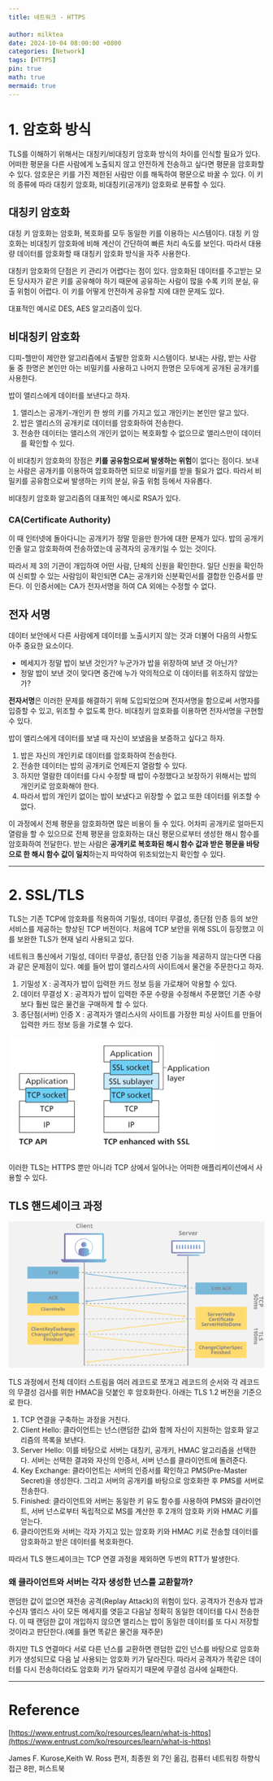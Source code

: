 ```yaml
---
title: 네트워크 - HTTPS

author: milktea
date: 2024-10-04 08:00:00 +0800
categories: [Network]
tags: [HTTPS]
pin: true
math: true
mermaid: true
---
```


# 1. 암호화 방식

TLS를 이해하기 위해서는 대칭키/비대칭키 암호화 방식의 차이를 인식할 필요가 있다.
어떠한 평문을 다른 사람에게 노출되지 않고 안전하게 전송하고 싶다면 평문을 암호화할 수 있다.
암호문은 키를 가진 제한된 사람만 이를 해독하여 평문으로 바꿀 수 있다.
이 키의 종류에 따라 대칭키 암호화, 비대칭키(공개키) 암호화로 분류할 수 있다.

## 대칭키 암호화

대칭 키 암호화는 암호화, 복호화를 모두 동일한 키를 이용하는 시스템이다.
대칭 키 암호화는 비대칭키 암호화에 비해 계산이 간단하여 빠른 처리 속도를 보인다.
따라서 대용량 데이터를 암호화할 때 대칭키 암호화 방식을 자주 사용한다.

대칭키 암호화의 단점은 키 관리가 어렵다는 점이 있다.
암호화된 데이터를 주고받는 모든 당사자가 같은 키를 공유해야 하기 때문에 공유하는 사람이 많을 수록 키의 분실, 유출 위험이 어렵다.
이 키를 어떻게 안전하게 공유할 지에 대한 문제도 있다.

대표적인 예시로 DES, AES 알고리즘이 있다.

## 비대칭키 암호화

디피-헬만이 제안한 알고리즘에서 출발한 암호화 시스템이다.
보내는 사람, 받는 사람 둘 중 한명은 본인만 아는 비밀키를 사용하고 나머지 한명은 모두에게 공개된 공개키를 사용한다.

밥이 앨리스에게 데이터를 보낸다고 하자.

1. 앨리스는 공개키-개인키 한 쌍의 키를 가지고 있고 개인키는 본인만 알고 있다.
2. 밥은 앨리스의 공개키로 데이터를 암호화하여 전송한다.
3. 전송한 데이터는 앨리스의 개인키 없이는 복호화할 수 없으므로 앨리스만이 데이터를 확인할 수 있다.

이 비대칭키 암호화의 장점은 **키를 공유함으로써 발생하는 위험**이 없다는 점이다.
보내는 사람은 공개키를 이용하여 암호화하면 되므로 비밀키를 받을 필요가 없다.
따라서 비밀키를 공유함으로써 발생하는 키의 분실, 유출 위험 등에서 자유롭다.

비대칭키 암호화 알고리즘의 대표적인 예시로 RSA가 있다.

### CA(Certificate Authority)

이 때 인터넷에 돌아다니는 공개키가 정말 믿을만 한가에 대한 문제가 있다.
밥의 공개키인줄 알고 암호화하여 전송하였는데 공격자의 공개키일 수 있는 것이다.

따라서 제 3의 기관이 개입하여 어떤 사람, 단체의 신원을 확인한다.
일단 신원을 확인하여 신뢰할 수 있는 사람임이 확인되면 CA는 공개키와 신분확인서를 결합한 인증서를 만든다.
이 인증서에는 CA가 전자서명을 하여 CA 외에는 수정할 수 없다.


## 전자 서명

데이터 보안에서 다른 사람에게 데이터를 노출시키지 않는 것과 더불어 다음의 사항도 아주 중요한 요소이다.

- 메세지가 정말 밥이 보낸 것인가? 누군가가 밥을 위장하여 보낸 것 아닌가?
- 정말 밥이 보낸 것이 맞다면 중간에 누가 악의적으로 이 데이터를 위조하지 않았는가?

**전자서명**은 이러한 문제를 해결하기 위해 도입되었으며 전자서명을 함으로써 서명자를 입증할 수 있고, 위조할 수 없도록 한다.
비대칭키 암호화를 이용하면 전자서명을 구현할 수 있다.

밥이 앨리스에게 데이터를 보낼 때 자신이 보냈음을 보증하고 싶다고 하자.

1. 밥은 자신의 개인키로 데이터를 암호화하여 전송한다.
2. 전송한 데이터는 밥의 공개키로 언제든지 열람할 수 있다.
3. 하지만 열람한 데이터를 다시 수정할 때 밥이 수정했다고 보장하기 위해서는 밥의 개인키로 암호화해야 한다.
4. 따라서 밥의 개인키 없이는 밥이 보냈다고 위장할 수 없고 또한 데이터를 위조할 수 없다.

이 과정에서 전체 평문을 암호화하면 많은 비용이 들 수 있다.
어차피 공개키로 얼마든지 열람을 할 수 있으므로 전체 평문을 암호화하는 대신 평문으로부터 생성한 해시 함수를 암호화하여 전달한다.
받는 사람은 **공개키로 복호화된 해시 함수 값과 받은 평문을 바탕으로 한 해시 함수 값이 일치**하는지 파악하여 위조되었는지 확인할 수 있다.


---

# 2. SSL/TLS

TLS는 기존 TCP에 암호화를 적용하여 기밀성, 데이터 무결성, 종단점 인증 등의 보안 서비스를 제공하는 향상된 TCP 버전이다.
처음에 TCP 보안을 위해 SSL이 등장했고 이를 보완한 TLS가 현재 널리 사용되고 있다.

네트워크 통신에서 기밀성, 데이터 무결성, 종단점 인증 기능을 제공하지 않는다면 다음과 같은 문제점이 있다.
예를 들어 밥이 앨리스사의 사이트에서 물건을 주문한다고 하자.

1. 기밀성 X : 공격자가 밥이 입력한 카드 정보 등을 가로채어 악용할 수 있다.
2. 데이터 무결성 X : 공격자가 밥이 입력한 주문 수량을 수정해서 주문했던 기존 수량보다 훨씬 많은 물건을 구매하게 할 수 있다.
3. 종단점(서버) 인증 X : 공격자가 앨리스사의 사이트를 가장한 피싱 사이트를 만들어 입력한 카드 정보 등을 가로챌 수 있다.

![img.png](/assets/img/posts/network/study-2-3/img.png)

이러한 TLS는 HTTPS 뿐만 아니라 TCP 상에서 일어나는 어떠한 애플리케이션에서 사용할 수 있다.

## TLS 핸드셰이크 과정

![img.png](/assets/img/posts/network/study-2-3/img_1.png)

TLS 과정에서 전체 데이터 스트림을 여러 레코드로 쪼개고 레코드의 순서와 각 레코드의 무결성 검사를 위한 HMAC을 덧붙인 후 암호화한다.
아래는 TLS 1.2 버전을 기준으로 한다.

1. TCP 연결을 구축하는 과정을 거친다.
2. Client Hello: 클라이언트는 넌스(랜덤한 값)와 함께 자신이 지원하는 암호화 알고리즘의 목록을 보낸다.
3. Server Hello: 이를 바탕으로 서버는 대칭키, 공개키, HMAC 알고리즘을 선택한다. 서버는 선택한 결과와 자신의 인증서, 서버 넌스를 클라이언트에 돌려준다.
4. Key Exchange: 클라이언트는 서버의 인증서를 확인하고 PMS(Pre-Master Secret)을 생성한다. 그리고 서버의 공개키를 바탕으로 암호화한 후 PMS를 서버로 전송한다.
5. Finished: 클라이언트와 서버는 동일한 키 유도 함수를 사용하여 PMS와 클라이언트, 서버 넌스로부터 독립적으로 MS를 계산한 후 2개의 암호화 키와 HMAC 키를 얻는다.
6. 클라이언트와 서버는 각자 가지고 있는 암호화 키와 HMAC 키로 전송할 데이터를 암호화하고 받은 데이터를 복호화한다.

따라서 TLS 핸드셰이크는 TCP 연결 과정을 제외하면 두번의 RTT가 발생한다.


### 왜 클라이언트와 서버는 각자 생성한 넌스를 교환할까?

랜덤한 값이 없으면 재전송 공격(Replay Attack)의 위험이 있다.
공격자가 전송자 밥과 수신자 앨리스 사이 모든 메세지를 엿듣고 다음날 정확히 동일한 데이터를 다시 전송한다.
이 때 랜덤한 값이 개입하지 않으면 앨리스는 밥이 동일한 데이터를 또 다시 저장할 것이라고 판단한다.(예를 들면 똑같은 물건을 재주문)

하지만 TLS 연결마다 서로 다른 넌스를 교환하면 랜덤한 값인 넌스를 바탕으로 암호화 키가 생성되므로 다음 날 사용되는 암호화 키가 달라진다.
따라서 공격자가 똑같은 데이터를 다시 전송하더라도 암호화 키가 달라지기 때문에 무결성 검사에 실패한다.



---
# Reference

[https://www.entrust.com/ko/resources/learn/what-is-https](https://www.entrust.com/ko/resources/learn/what-is-https)

James F. Kurose,Keith W. Ross 편저, 최종원 외 7인 옮김, 컴퓨터 네트워킹 하향식 접근 8판, 퍼스트북

